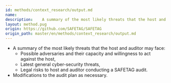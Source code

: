 ```yaml
---
id: methods/context_research/output.md
name: 
description:    A summary of the most likely threats that the host and auditor may face:     Possible adversaries and their capacity and willingness to act against the host,     Latest general cyber-security threats,     Legal risks to host and...
layout: method.pug
origin: https://github.com/SAFETAG/SAFETAG
origin_path: master/en/methods/context_research/output.md
---
```


  * A summary of the most likely threats that the host and auditor may face:
    * Possible adversaries and their capacity and willingness to act against the host,
    * Latest general cyber-security threats,
    * Legal risks to host and auditor conducting a SAFETAG audit.
  * Modifications to the audit plan as necessary.


